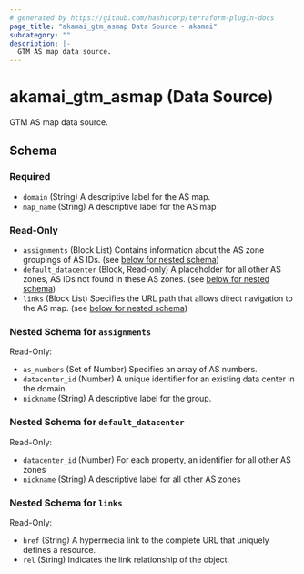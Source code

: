 ```yaml
---
# generated by https://github.com/hashicorp/terraform-plugin-docs
page_title: "akamai_gtm_asmap Data Source - akamai"
subcategory: ""
description: |-
  GTM AS map data source.
---
```


# akamai_gtm_asmap (Data Source)

GTM AS map data source.



<!-- schema generated by tfplugindocs -->
## Schema

### Required

- `domain` (String) A descriptive label for the AS map.
- `map_name` (String) A descriptive label for the AS map

### Read-Only

- `assignments` (Block List) Contains information about the AS zone groupings of AS IDs. (see [below for nested schema](#nestedblock--assignments))
- `default_datacenter` (Block, Read-only) A placeholder for all other AS zones, AS IDs not found in these AS zones. (see [below for nested schema](#nestedblock--default_datacenter))
- `links` (Block List) Specifies the URL path that allows direct navigation to the AS map. (see [below for nested schema](#nestedblock--links))

<a id="nestedblock--assignments"></a>
### Nested Schema for `assignments`

Read-Only:

- `as_numbers` (Set of Number) Specifies an array of AS numbers.
- `datacenter_id` (Number) A unique identifier for an existing data center in the domain.
- `nickname` (String) A descriptive label for the group.


<a id="nestedblock--default_datacenter"></a>
### Nested Schema for `default_datacenter`

Read-Only:

- `datacenter_id` (Number) For each property, an identifier for all other AS zones
- `nickname` (String) A descriptive label for all other AS zones


<a id="nestedblock--links"></a>
### Nested Schema for `links`

Read-Only:

- `href` (String) A hypermedia link to the complete URL that uniquely defines a resource.
- `rel` (String) Indicates the link relationship of the object.
